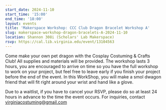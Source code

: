 ```yaml
---
start_date: 2024-11-10
start_time: '15:00'
end_time: '18:00'
layout: events
title: 'Makerspace Workshop: CCC Club Dragon Bracelet Workshop A'
slug: makerspace-workshop-dragon-bracelets-A-2024-11-10
location: Shannon 308i (Scholars' Lab Makerspace)
rsvp: https://cal.lib.virginia.edu/event/13104563
---
```

Come make your own pet dragon with the Cosplay Costuming & Crafts Club! All supplies and materials will be provided. The workshop lasts 3 hours, you are encouraged to arrive on time so you have the full workshop to work on your project, but feel free to leave early if you finish your project before the end of the event. In this WorkShop, you will make a smol dwagon friend that will fit right around your wrist and hand like a glove.

Due to a waitlist, if you have to cancel your RSVP, please do so at least 24 hours in advance to the time the event occurs. For inquiries, contact virginiacostuming@gmail.com
